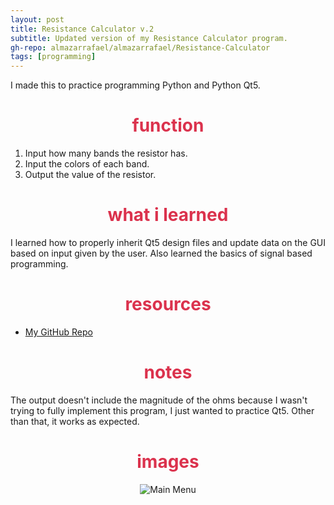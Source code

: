 ```yaml
---
layout: post
title: Resistance Calculator v.2
subtitle: Updated version of my Resistance Calculator program.
gh-repo: almazarrafael/almazarrafael/Resistance-Calculator
tags: [programming]
---
```

I made this to practice programming Python and Python Qt5.

<h1> <center> <font color="#DB324D"> function </font> </center> </h1>

1. Input how many bands the resistor has.
2. Input the colors of each band.
3. Output the value of the resistor.

<h1> <center> <font color="#DB324D"> what i learned </font> </center> </h1>

I learned how to properly inherit Qt5 design files and update data on the GUI based on input given by the user. Also learned the basics of signal based programming.

<h1> <center> <font color="#DB324D"> resources </font> </center> </h1>

- [My GitHub Repo](https://github.com/almazarrafael/Lemonade-Stand-Game)

<h1> <center> <font color="#DB324D"> notes </font> </center> </h1>

The output doesn't include the magnitude of the ohms because I wasn't trying to fully implement this program, I just wanted to practice Qt5. Other than that, it works as expected.

<h1> <center> <font color="#DB324D"> images </font> </center> </h1>
<center>
<img src="https://cdn.discordapp.com/attachments/563283331345678338/678868240587292682/unknown.png" alt="Main Menu">
</center>
